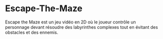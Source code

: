 # Escape-The-Maze
Escape the Maze est un jeu vidéo en 2D où le joueur contrôle un personnage devant résoudre des labyrinthes complexes tout en évitant des obstacles et des ennemis.
